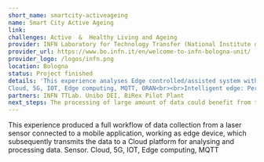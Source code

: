 ```yaml
---
short_name: smartcity-activeageing
name: Smart City Active Ageing
link: 
challenges: Active  &  Healthy Living and Ageing
provider: INFN Laboratory for Technology Transfer (National Institute of Nuclear Physics-Bologna)
provider_url: https://www.bo.infn.it/en/welcome-to-infn-bologna-unit/
provider_logo: /logos/infn.png
location: Bologna
status: Project finished
details: 'This experience analyses Edge controlled/assisted system with Multiaccess Edge Computing based approach O-RAN (Transforming the Radio Access Networks Industry Towards Open, Intelligent, Virtualized and Fully Interoperable RAN)
Cloud, 5G, IOT, Edge computing, MQTT, ORAN<br><br>Intelligent edge: Pervasive services, through which users can get real-time, personalized assistance and experiences Need of automatic real-time optimization of heterogeneous resources and fast configurations optimally selecting network functions and AI techniques'
partners: INFN TTLab. Unibo DEI, BiRex Pilot Plant
next_steps: The processing of large amount of data could benefit from the use of MEC (multi-access edge computing) instead of uploading data to the cloud which could cause additional roundtrip delay. The low latency is a key requirement in this experience
---
```


This experience produced a full workflow of data collection from a laser sensor
connected to a mobile application, working as edge device, which subsequently
transmits the data to a Cloud platform for analysing and processing data. Sensor. Cloud, 5G, IOT, Edge computing, MQTT